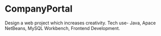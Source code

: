 # CompanyPortal
Design a web project which increases creativity. Tech use- Java, Apace NetBeans, MySQL Workbench, Frontend Development.
